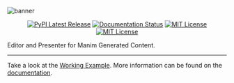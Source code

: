 ![banner](https://user-images.githubusercontent.com/44469195/139857765-2090e7c1-f1a0-4d73-be6d-d0dd493a774b.png)

<p align="center">
<a href="https://pypi.org/project/manim-editor/"><img src="https://img.shields.io/pypi/v/manim-editor.svg?style=flat&logo=pypi" alt="PyPI Latest Release"></a>
<a href="https://manim-editor.readthedocs.io/en/stable/"><img src='https://readthedocs.org/projects/manim-editor/badge/?version=stable' alt='Documentation Status' /></a>
<a href="http://choosealicense.com/licenses/mit/"><img src="https://img.shields.io/badge/license-MIT-red.svg?style=flat" alt="MIT License"></a>
<a href="https://github.com/ManimEditorProject/manim_editor/actions/workflows/build_pages.yml"><img src="https://github.com/ManimEditorProject/manim_editor/actions/workflows/build_pages.yml/badge.svg" alt="MIT License"></a>

Editor and Presenter for Manim Generated Content.
</p>
<hr />

Take a look at the [Working Example](https://manimeditorproject.github.io/manim_editor/).
More information can be found on the [documentation](https://manim-editor.readthedocs.io/en/stable/).
